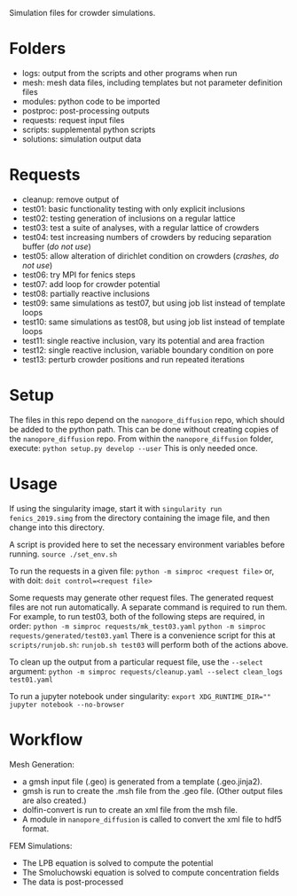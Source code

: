 
Simulation files for crowder simulations.

# Folders

- logs: output from the scripts and other programs when run
- mesh: mesh data files, including templates but not parameter definition files
- modules: python code to be imported
- postproc: post-processing outputs
- requests: request input files
- scripts: supplemental python scripts
- solutions: simulation output data

# Requests

- cleanup: remove output of
- test01: basic functionality testing with only explicit inclusions
- test02: testing generation of inclusions on a regular lattice
- test03: test a suite of analyses, with a regular lattice of crowders
- test04: test increasing numbers of crowders by reducing separation buffer (_do not use_)
- test05: allow alteration of dirichlet condition on crowders (_crashes, do not use_)
- test06: try MPI for fenics steps
- test07: add loop for crowder potential
- test08: partially reactive inclusions
- test09: same simulations as test07, but using job list instead of template loops
- test10: same simulations as test08, but using job list instead of template loops
- test11: single reactive inclusion, vary its potential and area fraction
- test12: single reactive inclusion, variable boundary condition on pore
- test13: perturb crowder positions and run repeated iterations

# Setup

The files in this repo depend on the `nanopore_diffusion` repo,
which should be added to the python path.
This can be done without creating copies of the `nanopore_diffusion` repo.
From within the `nanopore_diffusion` folder, execute:
`python setup.py develop --user`
This is only needed once.

# Usage

If using the singularity image, start it with
`singularity run fenics_2019.simg`
from the directory containing the image file,
and then change into this directory.

A script is provided here to set the necessary environment variables before running.
`source ./set_env.sh`

To run the requests in a given file:
`python -m simproc <request file>`
or, with doit:
`doit control=<request file>`

Some requests may generate other request files.
The generated request files are not run automatically.
A separate command is required to run them.
For example, to run test03, both of the following steps are required, in order:
`python -m simproc requests/mk_test03.yaml`
`python -m simproc requests/generated/test03.yaml`
There is a convenience script for this at `scripts/runjob.sh`:
`runjob.sh test03` will perform both of the actions above.

To clean up the output from a particular request file, use the `--select` argument:
`python -m simproc requests/cleanup.yaml --select clean_logs test01.yaml`

To run a jupyter notebook under singularity:
`export XDG_RUNTIME_DIR=""`
`jupyter notebook --no-browser`

# Workflow

Mesh Generation:

- a gmsh input file (.geo) is generated from a template (.geo.jinja2).
- gmsh is run to create the .msh file from the .geo file. (Other output files are also created.)
- dolfin-convert is run to create an xml file from the msh file.
- A module in `nanopore_diffusion` is called to convert the xml file to hdf5 format.

FEM Simulations:

- The LPB equation is solved to compute the potential
- The Smoluchowski equation is solved to compute concentration fields
- The data is post-processed